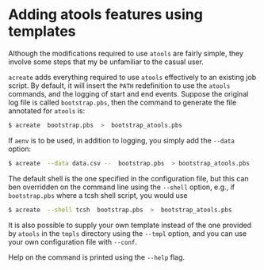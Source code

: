# Adding atools features using templates

Although the modifications required to use `atools` are fairly simple,
they involve some steps that my be unfamiliar to the casual user.

`acreate` adds everything required to use `atools` effectively to an
existing job script.  By default, it will insert the `PATH` redefinition
to use the `atools` commands, and the logging of start and end events.
Suppose the original log file is called `bootstrap.pbs`, then the command
to generate the file annotated for `atools` is:
```bash
$ acreate  bootstrap.pbs  >  bootstrap_atools.pbs
```

If `aenv` is to be used, in addition to logging, you simply add the
`--data` option:
```bash
$ acreate  --data data.csv --  bootstrap.pbs  > bootstrap_atools.pbs
```

The default shell is the one specified in the configuration file, but
this can ben overridden on the command line using the `--shell` option,
e.g., if `bootstrap.pbs` where a tcsh shell script, you would use
```bash
$ acreate  --shell tcsh  bootstrap.pbs  >  bootstrap_atools.pbs
```

It is also possible to supply your own template instead of the one provided
by `atools` in the `tmpls` directory using the `--tmpl` option, and you
can use your own configuration file with `--conf`.

Help on the command is printed using the `--help` flag.
